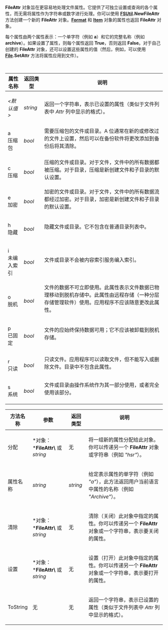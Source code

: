 **FileAttr** 对象旨在更容易地处理文件属性。它提供了可独立设置或查询的各个属性，而无需将属性作为字符串或数字进行处理。你可以使用 **[FSUtil](fsutil.zh.md).NewFileAttr** 方法创建一个新的 **FileAttr** 对象。**[Format](format.zh.md)** 和 **[Item](item.zh.md)** 对象的属性也返回  **FileAttr** 对象。

每个属性由两个属性表示：一个单字符（例如 **a**）和它的完整名称（例如 **archive**）。如果设置了属性，则每个属性返回 **True**，否则返回 **False**。对于自己创建的 **FileAttr** 对象，还可以设置这些属性的值（然后，例如，可以使用 **[File](file.zh.md).SetAttr** 方法将属性应用到文件）。

  

<table>
<thead><tr><th>
属性名称</th><th>
返回类型</th><th>
说明
</th></tr></thead><tbody><tr><td>

*\<默认值\>*</td><td>

*string*</td><td>

返回一个字符串，表示已设置的属性（类似于文件列表中 *Attr* 列中显示的格式）。
</td></tr><tr><td>

a  
压缩包</td><td>

*bool*</td><td>
需要压缩包的文件或目录。A 位通常在新的或修改过的文件上设置，然后可以在备份软件将更改添加到备份后将其清除。
</td></tr><tr><td>

c  
压缩</td><td>

*bool*</td><td>
压缩的文件或目录。对于文件，文件中的所有数据都被压缩。对于目录，压缩是新创建文件和子目录的默认设置。
</td></tr><tr><td>

e  
加密</td><td>

*bool*</td><td>
加密的文件或目录。对于文件，文件中的所有数据流都经过加密。对于目录，加密是新创建文件和子目录的默认设置。
</td></tr><tr><td>

h  
隐藏</td><td>

*bool*</td><td>
隐藏文件或目录。它不包含在普通目录列表中。
</td></tr><tr><td>

i  
未编入索引</td><td>

*bool*</td><td>
文件或目录不会被内容索引服务编入索引。
</td></tr><tr><td>

o  
脱机</td><td>

*bool*</td><td>
文件的数据不可立即使用。此属性表示文件数据已物理移动到脱机存储中。此属性由远程存储（一种分层存储管理软件）使用。应用程序不应该随意更改此属性。
</td></tr><tr><td>

p  
已固定</td><td>

*bool*</td><td>
文件的应始终保持数据可用；它不应该被卸载到脱机存储。
</td></tr><tr><td>

r  
只读</td><td>

*bool*</td><td>
只读文件。应用程序可以读取文件，但不能写入或删除文件。目录中不包含此属性。
</td></tr><tr><td>

s  
系统</td><td>

*bool*</td><td>
文件或目录由操作系统作为其一部分使用，或者完全使用该部分。
</td></tr></tbody>
</table>

<table>
<thead><tr><th>
方法名称</th><th>

**参数**</th><th>
返回类型</th><th>
说明
</th></tr></thead><tbody><tr><td>
分配</td><td>

*对象：***FileAttr\\** 或 *string*</td><td>
无</td><td>

将一组新的属性分配给此对象。你可以传递另一个 **FileAttr** 对象或字符串（例如 *"hsr"*）。
</td></tr><tr><td>
属性名称</td><td>

*string*</td><td>

*string*</td><td>

给定表示属性的单字符（例如 *"a"*），此方法返回用户当前语言中属性的名称（例如 *"Archive"*）。
</td></tr><tr><td>
清除</td><td>

*对象：***FileAttr\\** 或 *string*</td><td>
无</td><td>

清除（关闭）此对象中指定的属性。你可以传递另一个 **FileAttr** 对象或一个字符串，表示要关闭的属性。
</td></tr><tr><td>
设置</td><td>

*对象：***FileAttr\\** 或 *string*</td><td>
无</td><td>

设置（打开）此对象中指定的属性。你可以传递另一个 **FileAttr** 对象或一个字符串，表示要打开的属性。
</td></tr><tr><td>
ToString</td><td>
无</td><td>
无</td><td>

返回一个字符串，表示已设置的属性（类似于文件列表中 *Attr* 列中显示的格式）。
</td></tr></tbody>
</table>

  

